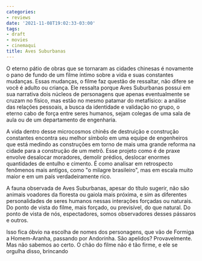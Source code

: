 ```yaml
---
categories:
- reviews
date: '2021-11-08T19:02:33-03:00'
tags:
- draft
- movies
- cinemaqui
title: Aves Suburbanas
---
```


O eterno pátio de obras que se tornaram as cidades chinesas é novamente o pano de fundo de um filme íntimo sobre a vida e suas constantes mudanças. Essas mudanças, o filme faz questão de ressaltar, não difere se você é adulto ou criança. Ele ressalta porque Aves Suburbanas possui em sua narrativa dois núcleos de personagens que apenas eventualmente se cruzam no físico, mas estão no mesmo patamar do metafísico: a análise das relações pessoais, a busca da identidade e validação no grupo, o eterno cabo de força entre seres humanos, sejam colegas de uma sala de aula ou de um departamento de engenharia.

A vida dentro desse microcosmos chinês de destruição e construção constantes encontra seu melhor símbolo em uma equipe de engenheiros que está medindo as construções em torno de mais uma grande reforma na cidade para a construção de um metrô. Esse projeto como é de praxe envolve desalocar moradores, demolir prédios, deslocar enormes quantidades de entulho e cimento. É como analisar em retrospecto fenômenos mais antigos, como "o milagre brasileiro", mas em escala muito maior e em um país verdadeiramente rico.

A fauna observada de Aves Suburbanas, apesar do título sugerir, não são animais voadores da floresta ou gaiola mais próxima, e sim as diferentes personalidades de seres humanos nessas interações forçadas ou naturais. Do ponto de vista do filme, mais forçado, ou previsível, do que natural. Do ponto de vista de nós, espectadores, somos observadores desses pássaros e outros.

Isso fica óbvio na escolha de nomes dos personagens, que vão de Formiga a Homem-Aranha, passando por Andorinha. São apelidos? Provavelmente. Mas não sabemos ao certo. O chão do filme não é tão firme, e ele se orgulha disso, brincando
